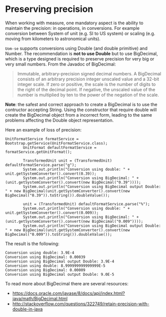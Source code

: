 # Preserving precision

When working with measure, one mandatory aspect is the ability to maintain the precision: in operations, in conversions.
For example conversion between System of unit (e.g. SI to US system) or scaling (e.g. moving from kilometers to astronomical units).

```Uom-se``` supports conversions using Double (and double primitive) and Number. 
The recommendation is **not to use Double** but to use BigDecimal, which is a type designed is required to preserve precision for very big or very small numbers. From the Javadoc of BigDecimal: 

> Immutable, arbitrary-precision signed decimal numbers. A BigDecimal consists of an arbitrary precision integer unscaled value and a 32-bit integer scale. If zero or positive, the scale is the number of digits to the right of the decimal point. If negative, the unscaled value of the number is multiplied by ten to the power of the negation of the scale.

**Note**: the safest and correct approach to create a BigDecimal is to use the contructor accepting String. Using the constructor that require double will create the BigDecimal object from a incorrect form, leading to the same problems affecting the Double object representation. 

Here an example of loss of precision: 
```
UnitFormatService formatService = Bootstrap.getService(UnitFormatService.class);
        UnitFormat defaultFormatService = formatService.getUnitFormat();

        TransformedUnit unit = (TransformedUnit) defaultFormatService.parse("g");
        System.out.println("Conversion using double: " + unit.getSystemConverter().convert(0.39));
        System.out.println("Conversion using BigDecimal: " + (unit.getSystemConverter().convert(new BigDecimal("0.39"))));
        System.out.println("Conversion using BigDecimal output Double: " + new BigDecimal(unit.getSystemConverter().convert(new BigDecimal("0.39")).toString()).doubleValue());

        unit = (TransformedUnit) defaultFormatService.parse("%");
        System.out.println("Conversion using double: " + unit.getSystemConverter().convert(0.009));
        System.out.println("Conversion using BigDecimal: " + (unit.getSystemConverter().convert(new BigDecimal("0.009"))));
        System.out.println("Conversion using BigDecimal output Double: " + new BigDecimal(unit.getSystemConverter().convert(new BigDecimal("0.009")).toString()).doubleValue());
```

The result is the following: 
```
Conversion using double: 3.9E-4
Conversion using BigDecimal: 0.00039
Conversion using BigDecimal output Double: 3.9E-4
Conversion using double: 8.999999999999999E-5
Conversion using BigDecimal: 0.00009
Conversion using BigDecimal output Double: 9.0E-5
```

To read more about BigDecimal there are several resources: 
- https://docs.oracle.com/javase/8/docs/api/index.html?java/math/BigDecimal.html
- http://stackoverflow.com/questions/322749/retain-precision-with-double-in-java

